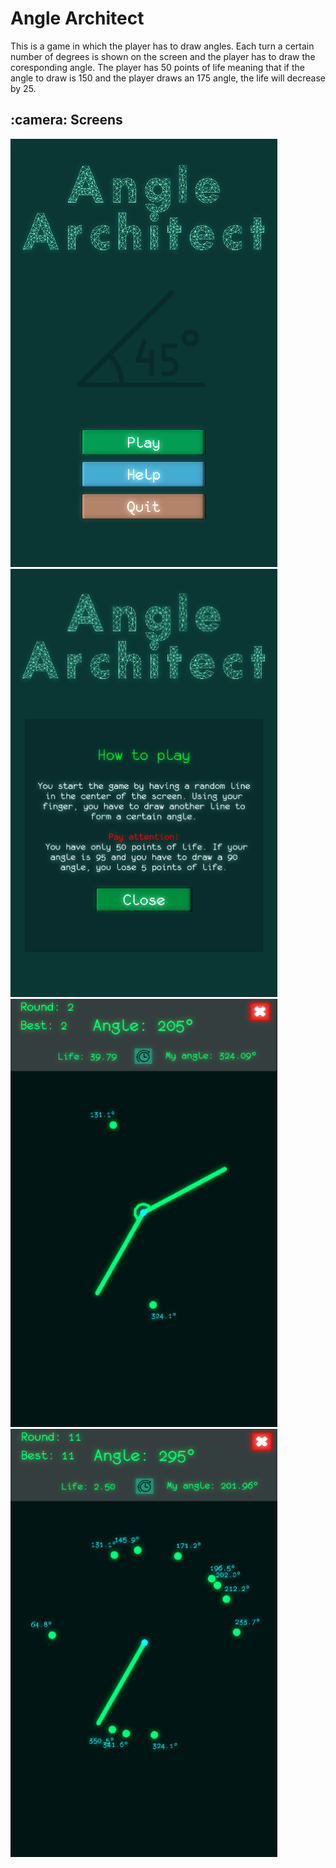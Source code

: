 # Angle Architect

This is a game in which the player has to draw angles. Each turn a certain number of degrees is shown on the screen and the player has to draw the coresponding angle.
The player has 50 points of life meaning that if the angle to draw is 150 and the player draws an 175 angle, the life will decrease by 25.


<h2>:camera: Screens</h2>

<img src="https://github.com/sabauandrei98/unity3d/blob/master/Angle%20Architect/Screens/1.png" height="685" width="427">
<img src="https://github.com/sabauandrei98/unity3d/blob/master/Angle%20Architect/Screens/2.png" height="685" width="427">
<img src="https://github.com/sabauandrei98/unity3d/blob/master/Angle%20Architect/Screens/3.png" height="685" width="427">
<img src="https://github.com/sabauandrei98/unity3d/blob/master/Angle%20Architect/Screens/4.png" height="685" width="427">

